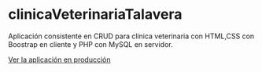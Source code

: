 # clinicaVeterinariaTalavera
Aplicación consistente en CRUD para clínica veterinaria con HTML,CSS con Boostrap en cliente y PHP con MySQL en servidor.

[Ver la aplicación en producción](https://clinicaveterinariatalavera-production.up.railway.app)

